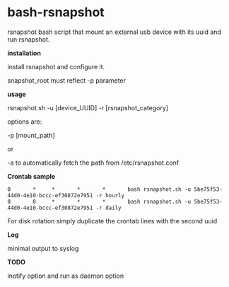 # bash-rsnapshot
rsnapshot bash script that mount an external usb device with its uuid and run rsnapshot.



**installation**

  install rsnapshot and configure it.

  snapshot_root must reflect -p parameter

**usage**

rsnapshot.sh -u [device_UUID] -r [rsnapshot_category]

options are:

-p [mount_path]

or

-a to automatically fetch the path from /etc/rsnapshot.conf



**Crontab sample**

    0       *     *       *       *       bash rsnapshot.sh -u 5be75f53-44d0-4e10-bccc-ef30872e7951 -r hourly
    0       0     *       *       *       bash rsnapshot.sh -u 5be75f53-44d0-4e10-bccc-ef30872e7951 -r daily



For disk rotation simply duplicate the crontab lines with the second uuid

**Log**

minimal output to syslog

**TODO**

inotify option and run as daemon option

